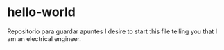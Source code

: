 # hello-world
Repositorio para guardar apuntes
I desire to start this file telling you that I am an electrical engineer.
